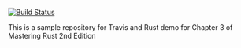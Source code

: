 [![Build Status](https://travis-ci.org/bisdak/Rusty.svg?branch=master)](https://travis-ci.org/bisdak/Rusty)

This is a sample repository for Travis and Rust demo for Chapter 3 of Mastering Rust 2nd Edition
